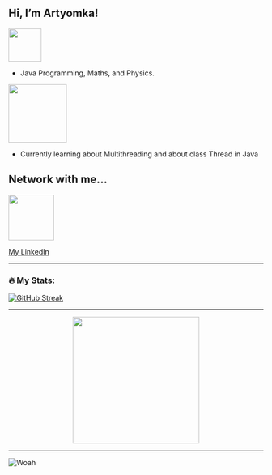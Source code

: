 <h2> Hi, I’m Artyomka! </h2>

<!--- Interests Section --->
<div id="header" align="Left">
   <img src="https://img.shields.io/badge/Interests-red" width="65"/>
</div>

- Java Programming, Maths, and Physics.

<!--- Currently Learning Section --->
<div id="header" align="Left">
   <img src="https://img.shields.io/badge/Currently Learning-orange" width="115"/>
</div>

- Currently learning about Multithreading and about class Thread in Java

<!--- Contacts Section --->
## Network with me...

<!--- LinkedIn --->
<div id="header" align="Left">
   <img src="https://img.shields.io/badge/LinkedIn-blue?logo=linkedin&logoColor=white&style=for-the-badge" width="90"/>
</div>

[My LinkedIn](https://linkedin.com/in/itsartyom/)

---

### :fire: My Stats:
<!--- Stats: Weekly streak and general stats --->
[![GitHub Streak](http://github-readme-streak-stats.herokuapp.com?user=itsartyomka&theme=tokyonight&date_format=M%20j%5B%2C%20Y%5D)](https://git.io/streak-stats)

---

<!--- Cool Gif at the end. --->
<div id="header" align="center">
  <img src="https://media.tenor.com/uJy67OT5Qc4AAAAd/andrew-tate-tate.gif" width="250"/>
</div>

---

<!--- Number of visits --->
<img src="https://komarev.com/ghpvc/?username=itsartyomka&style=flat-square&color=blue" alt="Woah"/>
